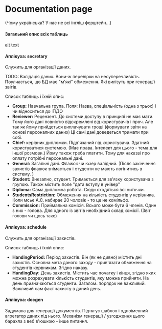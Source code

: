# Documentation page

(Чому українська? У нас не всі інгліш ферштейн...)

#### Загальний опис всіх таблиць

[alt text][scheme_1]

[scheme_1]: https://raw.githubusercontent.com/ChubChubs/SecretaryDEK/master/docs/myapp_models.png "Загальний вигляд"

#### Аплікуха: secretary 
Служить для організації даних. 

TODO: Валідація даних. Вони-ж перевірки на несуперечливість. 
Поулчається, що БД має "м'які" обмеження. 
Які вилізуть при генерації звітів. 

Список таблиць і їхній опис:

* __Group:__  Навчальна група. Поля: Назва, 
спеціальність (одна з трьох) і чи відноситься до ІПДО
* __Reviewer:__ Рецензент. До системи доступу в принципі не має мати. 
Тому його дані повністю відокремлені від користувачів і проч. 
Але так як йому прийдеться виплачувати гроші (формувати звіти на основі персоналних даних)
Ці самі дані доведеться тримати при собі. 
* __Chief:__ керівник дипломки. Підв'язаний під користувача. Здатний користуватися системою. 
(Має права. Інтелект для цього - тема для іншої розмови.) Йому також треба платити.
Тому для наказві про оплату потрібні персональні дані. 
* __General:__ Загальні дані. Флажок чи юзер валідний. (Після закінчення 
захистів флажок знімається і студенти не мають логінитись в систему. )
* __Student:__ Внезапно, студент. Тримається для зв'язку користувача з групою. 
Також містить поле "дата вступу в універ"
* __Diploma:__ Сама дипломна робота. Сюди сходяться всі ниточки. 
* __StudentsRestriction:__ Обмеження на кількість студентів у керівника. 
Коли мсьє А.Є. набирає 20 чоловік - то це не комільфо. 
* __Commission:__ Приймальна комісія. Всього може бути 6 членів. Один з них - голова. 
Для одного із звітів необхідний склад комісії. (Звіт голови чи щось таке)

#### Аплікуха: schedule
Служить для організації захистів. 


Список  таблиць і їхній опис:

* __HandingPeriod:__ Період захистів. Він (як не дивно) містить дні захистів. 
Основна мета даного заходу - прив'язати обмеження на студентів кервникам. 
Згідно наказу.
* __HandingDay:__ День захистів. Містить час початку і кінця, згідно яких можна 
розрахувати кількість студентів, яку можна прийняти. На день призначаються студенти. 
Загалом. порядок не важливий. Важливий сам факт захисту в даний день.

#### Аплікуха: docgen
   Задумана для генерації документів. Підтягує шаблон і одноіменний агрегатор даних під нього. 
   Механізм генерації / узгодження цього барахла з веб в'юшкою - інше питання. 
   
